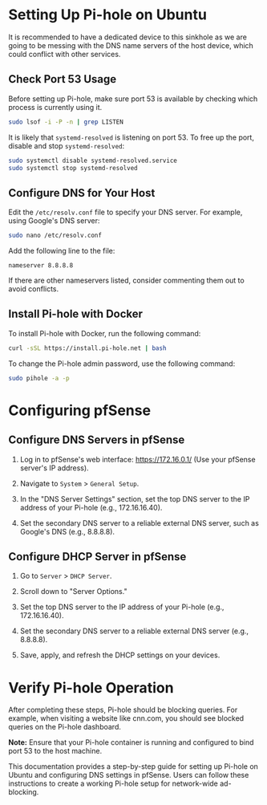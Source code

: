 

# Setting Up Pi-hole on Ubuntu

It is recommended to have a dedicated device to this sinkhole as we are going to be messing with the DNS name servers of the host device, which could conflict with other services. 

## Check Port 53 Usage

Before setting up Pi-hole, make sure port 53 is available by checking which process is currently using it.

```bash
sudo lsof -i -P -n | grep LISTEN
```

It is likely that `systemd-resolved` is listening on port 53. To free up the port, disable and stop `systemd-resolved`:

```bash
sudo systemctl disable systemd-resolved.service
sudo systemctl stop systemd-resolved
```

## Configure DNS for Your Host

Edit the `/etc/resolv.conf` file to specify your DNS server. For example, using Google's DNS server:

```bash
sudo nano /etc/resolv.conf
```

Add the following line to the file:

```plaintext
nameserver 8.8.8.8
```

If there are other nameservers listed, consider commenting them out to avoid conflicts.

## Install Pi-hole with Docker

To install Pi-hole with Docker, run the following command:

```bash
curl -sSL https://install.pi-hole.net | bash
```

To change the Pi-hole admin password, use the following command:

```bash
sudo pihole -a -p
```

# Configuring pfSense

## Configure DNS Servers in pfSense

1. Log in to pfSense's web interface: https://172.16.0.1/ (Use your pfSense server's IP address).

2. Navigate to `System` > `General Setup`.

3. In the "DNS Server Settings" section, set the top DNS server to the IP address of your Pi-hole (e.g., 172.16.16.40).

4. Set the secondary DNS server to a reliable external DNS server, such as Google's DNS (e.g., 8.8.8.8).

## Configure DHCP Server in pfSense

1. Go to `Server` > `DHCP Server`.

2. Scroll down to "Server Options."

3. Set the top DNS server to the IP address of your Pi-hole (e.g., 172.16.16.40).

4. Set the secondary DNS server to a reliable external DNS server (e.g., 8.8.8.8).

5. Save, apply, and refresh the DHCP settings on your devices.

# Verify Pi-hole Operation

After completing these steps, Pi-hole should be blocking queries. For example, when visiting a website like cnn.com, you should see blocked queries on the Pi-hole dashboard.

**Note:** Ensure that your Pi-hole container is running and configured to bind port 53 to the host machine.

This documentation provides a step-by-step guide for setting up Pi-hole on Ubuntu and configuring DNS settings in pfSense. Users can follow these instructions to create a working Pi-hole setup for network-wide ad-blocking.